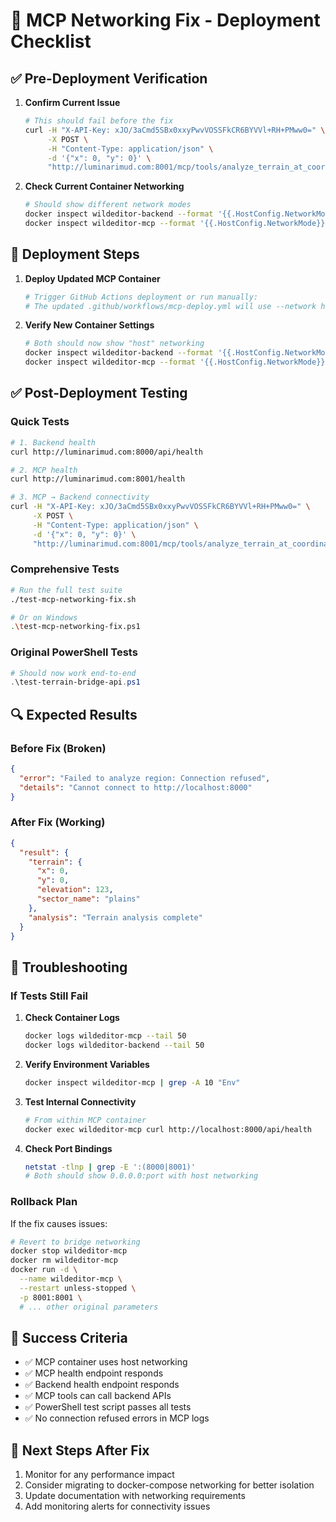 # 🚀 MCP Networking Fix - Deployment Checklist

## ✅ **Pre-Deployment Verification**

1. **Confirm Current Issue**
   ```bash
   # This should fail before the fix
   curl -H "X-API-Key: xJO/3aCmd5SBx0xxyPwvVOSSFkCR6BYVVl+RH+PMww0=" \
        -X POST \
        -H "Content-Type: application/json" \
        -d '{"x": 0, "y": 0}' \
        "http://luminarimud.com:8001/mcp/tools/analyze_terrain_at_coordinates"
   ```

2. **Check Current Container Networking**
   ```bash
   # Should show different network modes
   docker inspect wildeditor-backend --format '{{.HostConfig.NetworkMode}}'  # Should be "host"
   docker inspect wildeditor-mcp --format '{{.HostConfig.NetworkMode}}'      # Should be "default"
   ```

## 🔧 **Deployment Steps**

1. **Deploy Updated MCP Container**
   ```bash
   # Trigger GitHub Actions deployment or run manually:
   # The updated .github/workflows/mcp-deploy.yml will use --network host
   ```

2. **Verify New Container Settings**
   ```bash
   # Both should now show "host" networking
   docker inspect wildeditor-backend --format '{{.HostConfig.NetworkMode}}'
   docker inspect wildeditor-mcp --format '{{.HostConfig.NetworkMode}}'
   ```

## ✅ **Post-Deployment Testing**

### **Quick Tests**
```bash
# 1. Backend health
curl http://luminarimud.com:8000/api/health

# 2. MCP health  
curl http://luminarimud.com:8001/health

# 3. MCP → Backend connectivity
curl -H "X-API-Key: xJO/3aCmd5SBx0xxyPwvVOSSFkCR6BYVVl+RH+PMww0=" \
     -X POST \
     -H "Content-Type: application/json" \
     -d '{"x": 0, "y": 0}' \
     "http://luminarimud.com:8001/mcp/tools/analyze_terrain_at_coordinates"
```

### **Comprehensive Tests**
```bash
# Run the full test suite
./test-mcp-networking-fix.sh

# Or on Windows
.\test-mcp-networking-fix.ps1
```

### **Original PowerShell Tests**
```powershell
# Should now work end-to-end
.\test-terrain-bridge-api.ps1
```

## 🔍 **Expected Results**

### **Before Fix (Broken)**
```json
{
  "error": "Failed to analyze region: Connection refused",
  "details": "Cannot connect to http://localhost:8000"
}
```

### **After Fix (Working)**
```json
{
  "result": {
    "terrain": {
      "x": 0,
      "y": 0,
      "elevation": 123,
      "sector_name": "plains"
    },
    "analysis": "Terrain analysis complete"
  }
}
```

## 🚨 **Troubleshooting**

### **If Tests Still Fail**

1. **Check Container Logs**
   ```bash
   docker logs wildeditor-mcp --tail 50
   docker logs wildeditor-backend --tail 50
   ```

2. **Verify Environment Variables**
   ```bash
   docker inspect wildeditor-mcp | grep -A 10 "Env"
   ```

3. **Test Internal Connectivity**
   ```bash
   # From within MCP container
   docker exec wildeditor-mcp curl http://localhost:8000/api/health
   ```

4. **Check Port Bindings**
   ```bash
   netstat -tlnp | grep -E ':(8000|8001)'
   # Both should show 0.0.0.0:port with host networking
   ```

### **Rollback Plan**
If the fix causes issues:
```bash
# Revert to bridge networking
docker stop wildeditor-mcp
docker rm wildeditor-mcp
docker run -d \
  --name wildeditor-mcp \
  --restart unless-stopped \
  -p 8001:8001 \
  # ... other original parameters
```

## 📝 **Success Criteria**

- ✅ MCP container uses host networking
- ✅ MCP health endpoint responds
- ✅ Backend health endpoint responds  
- ✅ MCP tools can call backend APIs
- ✅ PowerShell test script passes all tests
- ✅ No connection refused errors in MCP logs

## 🔄 **Next Steps After Fix**

1. Monitor for any performance impact
2. Consider migrating to docker-compose networking for better isolation
3. Update documentation with networking requirements
4. Add monitoring alerts for connectivity issues
